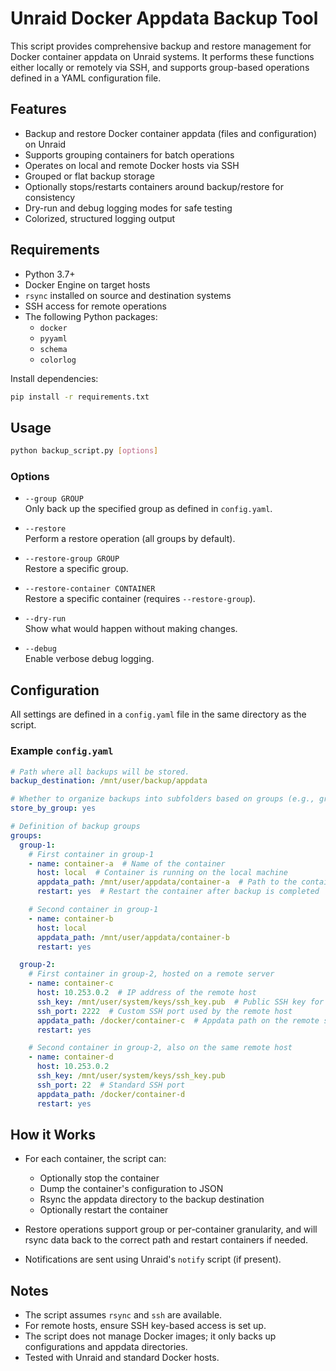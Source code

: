 # Unraid Docker Appdata Backup Tool

This script provides comprehensive backup and restore management for Docker container appdata on Unraid systems. It performs these functions either locally or remotely via SSH, and supports group-based operations defined in a YAML configuration file.

## Features

- Backup and restore Docker container appdata (files and configuration) on Unraid
- Supports grouping containers for batch operations
- Operates on local and remote Docker hosts via SSH
- Grouped or flat backup storage
- Optionally stops/restarts containers around backup/restore for consistency
- Dry-run and debug logging modes for safe testing
- Colorized, structured logging output

## Requirements

- Python 3.7+
- Docker Engine on target hosts
- `rsync` installed on source and destination systems
- SSH access for remote operations
- The following Python packages:
  - `docker`
  - `pyyaml`
  - `schema`
  - `colorlog`

Install dependencies:
```bash
pip install -r requirements.txt
```

## Usage

```bash
python backup_script.py [options]
```

### Options

- `--group GROUP`  
  Only back up the specified group as defined in `config.yaml`.

- `--restore`  
  Perform a restore operation (all groups by default).

- `--restore-group GROUP`  
  Restore a specific group.

- `--restore-container CONTAINER`  
  Restore a specific container (requires `--restore-group`).

- `--dry-run`  
  Show what would happen without making changes.

- `--debug`  
  Enable verbose debug logging.

## Configuration

All settings are defined in a `config.yaml` file in the same directory as the script.

### Example `config.yaml`

```yaml
# Path where all backups will be stored.
backup_destination: /mnt/user/backup/appdata

# Whether to organize backups into subfolders based on groups (e.g., group-1, group-2).
store_by_group: yes

# Definition of backup groups
groups:
  group-1:
    # First container in group-1
    - name: container-a  # Name of the container
      host: local  # Container is running on the local machine
      appdata_path: /mnt/user/appdata/container-a  # Path to the container's appdata/config directory
      restart: yes  # Restart the container after backup is completed

    # Second container in group-1
    - name: container-b
      host: local
      appdata_path: /mnt/user/appdata/container-b
      restart: yes

  group-2:
    # First container in group-2, hosted on a remote server
    - name: container-c
      host: 10.253.0.2  # IP address of the remote host
      ssh_key: /mnt/user/system/keys/ssh_key.pub  # Public SSH key for accessing the remote host
      ssh_port: 2222  # Custom SSH port used by the remote host
      appdata_path: /docker/container-c  # Appdata path on the remote server
      restart: yes

    # Second container in group-2, also on the same remote host
    - name: container-d
      host: 10.253.0.2
      ssh_key: /mnt/user/system/keys/ssh_key.pub
      ssh_port: 22  # Standard SSH port
      appdata_path: /docker/container-d
      restart: yes
```

## How it Works

- For each container, the script can:
  - Optionally stop the container
  - Dump the container's configuration to JSON
  - Rsync the appdata directory to the backup destination
  - Optionally restart the container

- Restore operations support group or per-container granularity, and will rsync data back to the correct path and restart containers if needed.

- Notifications are sent using Unraid's `notify` script (if present).


## Notes

- The script assumes `rsync` and `ssh` are available.
- For remote hosts, ensure SSH key-based access is set up.
- The script does not manage Docker images; it only backs up configurations and appdata directories.
- Tested with Unraid and standard Docker hosts.
